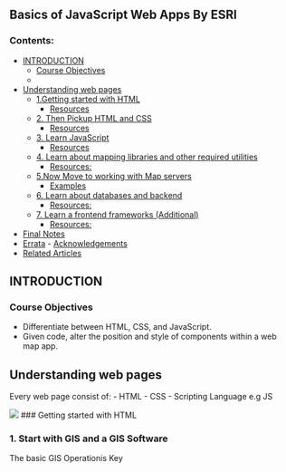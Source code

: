 ## Basics of JavaScript Web Apps By ESRI

### Contents:
- [INTRODUCTION](#introduction)
  - [Course Objectives](#course-objectives)
  - 
- [Understanding web pages](#understanding-web-pages)
  - [1.Getting started with HTML](#getting-started-with-html)
    - [Resources](#resources)
  - [2. Then Pickup HTML and CSS](#2-then-pickup-html-and-css)
    - [Resources](#resources-1)
  - [3. Learn JavaScript](#3-learn-javascript)
    - [Resources](#resources-2)
  - [4. Learn about mapping libraries and other required utilities](#4-learn-about-mapping-libraries-and-other-required-utilities)
    - [Resources:](#resources-3)
  - [5.Now Move to working with Map servers](#5now-move-to-working-with-map-servers)
      - [Examples](#examples)
  - [6. Learn about databases and backend](#6-learn-about-databases-and-backend)
    - [Resources:](#resources-4)
  - [7. Learn a frontend frameworks (Additional)](#7-learn-a-frontend-frameworks-additional)
    - [Resources:](#resources-5)
- [Final Notes](#final-notes)
- [Errata](#errata)
      - [Acknowledgements](#acknowledgements)
- [Related Articles](#related-articles)

## INTRODUCTION
### Course Objectives
- Differentiate between HTML, CSS, and JavaScript.
- Given code, alter the position and style of components within a web map app.

## Understanding web pages
Every web page consist of:
    - HTML
    - CSS
    - Scripting Language e.g JS

<img src= "https://github.com/OkomoJacob/myLibrary/blob/main/GISDev%20RoadMap/roadmap.png">
### Getting started with HTML

### 1. Start with GIS and a GIS Software
The basic GIS Operationis Key
